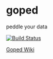# goped
peddle your data

[![Build Status](https://travis-ci.org/goped/goped.svg)](https://travis-ci.org/goped/goped)

[Goped Wiki](https://github.com/goped/goped/wiki) 
